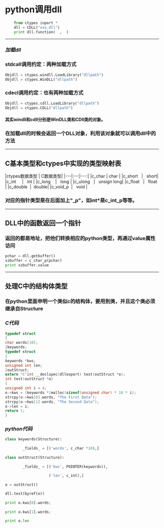 # python调用dll
```python
    from ctypes inport *
    dll = CDLL("xxx.dll")
    print dll.function(  ,  )
``` 
---
### *加载dll*
###   stdcall调用约定：两种加载方式 
```python
Objdll = ctypes.windll.LoadLibrary("dllpath")
Objdll = ctypes.WinDLL("dllpath")
   ```
###    cdecl调用约定：也有两种加载方式 
```python
Objdll = ctypes.cdll.LoadLibrary("dllpath")
Objdll = ctypes.CDLL("dllpath")
```
####    其实windll和cdll分别是WinDLL类和CDll类的对象。

### 在加载dll的时候会返回一个DLL对象，利用该对象就可以调用dll中的方法
---
## C基本类型和ctypes中实现的类型映射表

|ctypes数据类型 | C数据类型|
|---|:--:|---:|
|c_char | char |
|c_short   |   short| 
|c_int     |   int |
|c_long    |   long |
|c_ulong   |   unsign long| 
|c_float   |   float |
|c_double  |   double| 
|c_void_p  |   void |
### 对应的指针类型是在后面加上"_p"，如int*是c_int_p等等。 
---
## DLL中的函数返回一个指针
### 返回的都是地址，把他们转换相应的python类型，再通过value属性访问
```python
pchar = dll.getbuffer()
szbuffer = c_char_p(pchar)
print szbuffer.value
```
---

## 处理C中的结构体类型 
### 在python里面申明一个类似c的结构体，要用到类，并且这个类必须继承自Structure

### *C代码*
```c
typedef struct 
{
char words[10];
}keywords;
typedef struct 
{
keywords *kws;
unsigned int len;
}outStruct;
extern "C"int __declspec(dllexport) test(outStruct *o);
int test(outStruct *o)
{
unsigned int i = 4;
o->kws = (keywords *)malloc(sizeof(unsigned char) * 10 * i);
strcpy(o->kws[0].words, "The First Data");
strcpy(o->kws[1].words, "The Second Data");
o->len = i;
return 1;
}
```

### *python代码*
```python
class keywords(Structure):
 
        _fields_ = [('words', c_char *10),]
 
class outStruct(Structure):
 
        _fields_ = [('kws', POINTER(keywords)),
 
                    ('len', c_int),]
 
o = outStruct()

dll.test(byref(o))
 
print o.kws[0].words;
 
print o.kws[1].words;
 
print o.len
```
